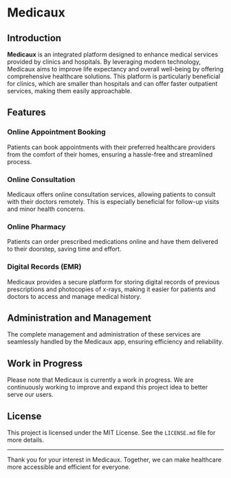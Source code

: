 # Medicaux

## Introduction

**Medicaux** is an integrated platform designed to enhance medical services provided by clinics and hospitals. By leveraging modern technology, Medicaux aims to improve life expectancy and overall well-being by offering comprehensive healthcare solutions. This platform is particularly beneficial for clinics, which are smaller than hospitals and can offer faster outpatient services, making them easily approachable.

## Features

### Online Appointment Booking
Patients can book appointments with their preferred healthcare providers from the comfort of their homes, ensuring a hassle-free and streamlined process.

### Online Consultation
Medicaux offers online consultation services, allowing patients to consult with their doctors remotely. This is especially beneficial for follow-up visits and minor health concerns.

### Online Pharmacy
Patients can order prescribed medications online and have them delivered to their doorstep, saving time and effort.

### Digital Records (EMR)
Medicaux provides a secure platform for storing digital records of previous prescriptions and photocopies of x-rays, making it easier for patients and doctors to access and manage medical history.

## Administration and Management
The complete management and administration of these services are seamlessly handled by the Medicaux app, ensuring efficiency and reliability.

## Work in Progress
Please note that Medicaux is currently a work in progress. We are continuously working to improve and expand this project idea to better serve our users.

## License
This project is licensed under the MIT License. See the `LICENSE.md` file for more details.

---

Thank you for your interest in Medicaux. Together, we can make healthcare more accessible and efficient for everyone.
